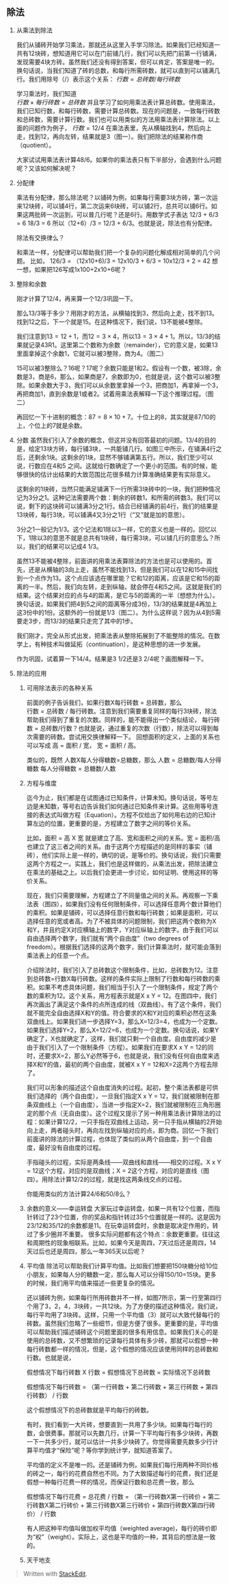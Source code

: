 ## 除法

1. 从乘法到除法

    我们从铺砖开始学习乘法，那就还从这里入手学习除法。如果我们已经知道一共有12块砖，想知道用它可以在门前铺几行，我们可以先把门前第一行铺满，发现需要4块方砖。虽然我们还没有得到答案，但可以肯定，答案是唯一的。换句话说，当我们知道了砖的总数，和每行所需砖数，就可以直到可以铺满几行。我们用除号（/）表示这个关系：
  $行数 = 总砖数/每行砖数$

    学习乘法时，我们知道  
    $行数 \times 每行砖数 = 总砖数$
    并且学习了如何用乘法表计算总砖数。使用乘法，我们已知行数，和每行砖数，需要计算总砖数。现在的问题是，一致每行砖数和总砖数，需要计算行数。我们也可以用类似的方法用乘法表计算除法。以上面的问题作为例子，
  $行数 = 12 / 4$
    在乘法表里，先从横轴找到4，然后向上走，找到12，再向左转，结果就是3（图一）。我们把除法的结果称作商（quotient）。
 
    大家试试用乘法表计算48/6。如果你的乘法表只有下半部分，会遇到什么问题呢？又该如何解决呢？

1. 分配律

   乘法有分配律，那么除法呢？以铺砖为例，如果每行需要3块方砖，第一次运来12块砖，可以铺4行，第二次运来6块砖，可以铺2行，总共可以铺6行。如果这两批砖一次运到，可以普几行呢？还是6行。用数学式子表达
   12/3 + 6/3 = 6
   18/3 = 6
   所以（12+6）/3 = 12/3 + 6/3。也就是说，除法也有分配律。

   除法有交换律么？

   和乘法一样，分配律可以帮助我们把一个复杂的问题化解成相对简单的几个问题。  比如，
   126/3 = （12x10+6)/3
   = 12x10/3 + 6/3
   = 10x12/3 + 2
   = 42 
   想一想，如果把126写成1x100+2x10+6呢？
   
1. 整除和余数

    刚才计算了12/4，再来算一个12/3巩固一下。

    那么13/3等于多少？用刚才的方法，从横轴找到3，然后向上走，找不到13。找到12之后，下一个就是15。在这种情况下，我们说，13不能被4整除。

    我们注意到$13 = 12 + 1$，而$12=3\times4$，所以$13 = 3\times4 + 1$。所以，13/3的结果就记录43R1。这里第二个数称为余数（remainder），它的意义是，如果13里面拿掉这个余数1，它就可以被3整除，商为4。（图二）

    15可以被3整除么？16呢？17呢？余数只能是1和2。假设有一个数，被3除，余数是3，商是6，那么，如果商是7，余数即为0，也就是说，这个数可以被3整除。如果余数大于3，我们可以从余数里拿掉一个3，把商加1，再拿掉一个3，再把商加1，直到余数是1或者2。试着用乘法表解释一下这个推理过程。（图二）

    再回忆一下十进制的概念：$87 = 8\times10+7$。十位上的8，其实就是87/10的上，个位上的7就是余数。

1. 分数
   虽然我们引入了余数的概念，但这并没有回答最初的问题。13/4的目的是，给定13块方砖，每行铺3块，一共能铺几行。如图三中所示，在铺满4行之后，还剩余1块。这剩余的1块，显然不够铺满第五行。所以，我们至少可以说，行数应在4和5 之间。这就给行数确定了一个更小的范围。有的时候，能够很快的估计出结果的大致范围比花很多精力计算准确结果更有实际意义。

   这剩余的1块砖，当然只能满足铺满下一行所需3块砖中的一块，我们把种情况记为3分之1。这种记法需要两个数：剩余的砖数1，和所需的砖数3。我们可以说，剩下的这块砖可以铺满3分之1行。结合已经铺满的前4行，我们的结果是13块砖，每行3块，可以铺满4又3分之1行（“又”就是加的意思）。

   3分之1一般记为1/3。这个记法和1除以3一样，它的意义也是一样的。回忆以下，1除以3的意思不就是总共有1块砖，每行需3块，可以铺几行的意思么？所以，我们的结果可以记成4 1/3。

   虽然13不能被4整除，前面讲的用乘法表算除法的方法也是可以使用的。首先，还是从横轴的3向上走，虽然不能找到13，但是我们可以在12和15中间找到一个点作为13。这个点应该选在哪里能？它和12的距离，应该是它和15的距离的一半。然后，我们向左转，走到纵轴，就会停在4和5之间。这就是我们的结果。这个结果对应的点与4的距离，是它与5的距离的一半（想想为什么）。换句话说，如果我们把4到5之间的距离等分成3份，13/3的结果就是4再加上这3份中的1份。这额外的一份就是1/3（图二）。为什么这样说？因为从4到5需要走3步，而13/3的结果只走完了其中的1步。

   我们刚才，完全从形式出发，把乘法表从整除拓展到了不能整除的情况。在数学上，有种技术叫做延拓（continuation），是这种思想的进一步发展。

   作为巩固，试着算一下14/4。结果是3 1/2还是3 2/4呢？画图解释一下。
   
1. 除法的应用
   1. 可用除法表示的各种关系
   
      前面的例子告诉我们，如果行数X每行砖数 = 总砖数，那么  
      行数 = 总砖数 / 每行砖数。注意到我们需要重复同样的每行3块砖，除法帮助我们得到了重复的次数。同样的，能不能得出一个类似结论，
      每行砖数 = 总砖数/行数？也就是说，通过重复的次数（行数），除法可以得到每次需要的砖数。尝试用交换律解释一下。
      回想面积的定义，上面的关系也可以写成
      高 = 面积 / 宽，
      宽 = 面积 / 高。

      类似的，既然 人数X每人分得糖数=总糖数，那么
      人数 = 总糖数/每人分得糖数
      每人分得糖数 = 总糖数/人数
   1. 方程与维度
      
      迄今为止，我们都是在试图通过已知条件，计算未知。换句话说，等号左边是未知数，等号右边告诉我们如何通过已知条件来计算。这些用等号连接的表达式叫做方程（Equation）。方程不仅给出了如何用右边的已知计算左边的位置，更重要的是，方程建立了数字之间的等价关系。
      
      比如，面积 = 高 X 宽 就是建立了高、宽和面积之间的关系。宽 = 面积/高 也建立了这三者之间的关系。由于这两个方程描述的是同样的事实（铺砖），他们实际上是一样的，确切的说，是等价的。换句话说，我们只需要这两个方程之一。实践上，我们也是这样做的，从乘法出发，把除法建立在乘法的基础之上。以后我们会更进一步讨论，如何证明、使用这样的等价关系。
      
      现在，我们只需要理解，方程建立了不同量值之间的关系。再观察一下乘法表（图四），如果我们没有任何限制条件，可以选择任意两个数计算他们的乘积。如果是铺砖，可以选择任意行数和每行砖数；如果是面积，可以选择任意的宽或者高。为了不被具体的问题限制，我们把这两个数称为X和Y，并且约定X对应横轴上的数字，Y对应纵轴上的数字。由于我们可以自由选择两个数字，我们就有“两个自由度”（two degrees of freedom）。根据我们选择的这两个数字，我们计算乘法时，就可能会落到乘法表上的任意一个点。

      介绍除法时，我们引入了总砖数这个限制条件，比如，总砖数为12。注意到总砖数=行数X每行砖数。这样的条件实际上限制了行数和每行砖数的乘积。如果不考虑具体问题，我们相当于引入了一个限制条件，规定了两个数的乘积为12。这个关系，用方程表示就是X x Y = 12。在图四中，我们再次画出了满足这个条件的点所连成的线（双曲线）。有了这个条件，我们就不能完全自由选择X和Y的值。符合要求的X和Y对应的乘积必然在这条双曲线上。如果我们进一步选择Y=3，那么X=12/3=4，也成为一个定数。如果我们选择Y=2，那么X=12/2=6，也成为一个定数。换句话说，如果Y确定了，X也就确定了，这样，我们就只剩一个自由度。自由度的减少是由于我们引入了一个限制条件（方程）。如果我们在要求X x Y = 12的同时，还要求X=2，那么Y必然等于6，也就是说，我们没有任何自由度来选择X和Y的值，最初的两个自由度，就被X x Y = 12和X=2这两个方程去除了。

      我们可以形象的描述这个自由度消失的过程。起初，整个乘法表都是可供我们选择的（两个自由度），一旦我们指定X x Y = 12，我们就被限制在那条双曲线上（一个自由度），当进一步指定X=2，我们就被限制在三角形圈定的那个点（无自由度）。这个过程又提示了另一种用乘法表计算除法的过程：如果计算12/2，一只手指在双曲线上运动，另一只手指从横轴的2开始向上走，两者碰头时，再向左找到纵轴对应的点，即为商。回忆一下我们前面讲的除法的计算过程，也体现了类似的从两个自由度，到一个自由度，最好没有自由度的过程。

      手指碰头的过程，实际是两条线——双曲线和直线——相交的过程。X x Y = 12这个方程，对应的是双曲线；X = 2这个方程，对应的是直线（图四）。用除法计算12/2的过程，就是找这两条线交点的过程。

      你能用类似的方法计算24/6和50/8么？
      
   1. 余数的意义——幸运转盘
      大家玩过幸运转盘，如果一共有12个位置，而指针转过了23个位置，你的奖品和指针转过35个位置就是一样的。这是因为23/12和35/12的余数都是11。在玩幸运转盘时，余数是取决定作用的，转过了多少圈并不重要。
      很多实际问题都有这个特点：余数更重要。往往这和周期性的现象相联系。比如，如果今天是周四，7天过后还是周四，14天过后也还是周四，那么一年365天以后呢？
   1. 平均值
      除法可以帮助我们计算平均值。比如我们想要把150块糖分给10位小朋友，如果每人分的糖数一定，那么每人可以分得150/10=15块。更多的时候，我们用平均值来描述一些更复杂的情况。
      
      还以铺砖为例，如果每行所用砖数并不一样，如图7所示，第一行至第四行个用了3，2，4，3块砖，一共12块。为了方便的描述这种情况，我们说，每行平均用了3块砖。这样，只用一个平均值（3）就可以大致代替每行的砖数。虽然我们忽略了一些细节，但是方便了很多。更重要的是，平均值可以帮助我们描述铺砖这个问题里面的很多有用信息。如果我们关心的是使用的总砖数，又不想繁琐的记录每行具体有多少砖，那就可以假想一种每行砖数都一样的情况，但是，这个假想的情况应该使用同样的总砖数和行数。也就是说，

      假想情况下每行砖数 X 行数 = 假想情况下总砖数 = 实际情况下总砖数

      假想情况下每行砖数 = （第一行砖数 + 第二行砖数 + 第三行砖数 + 第四行砖数） / 行数

      这个假想情况下的总砖数就是平均每行的砖数。

      有时，我们看到一大片砖，想要直到一共用了多少块。如果每行每行的数，会很费事。那就可以先数几行，计算一下平均每行有多少块砖，再数一下一共多少行，就可以估计一共多少块砖了。你觉得需要先数多少行计算平均值才“保险”呢？等你学到统计学，就知道答案了。
      
      平均值的定义不是唯一的。还是铺砖为例，如果我们每行用两种不同价格的砖之一，每行的花费自然也不同。为了大致描述每行的花费，我们还是假想一种每行花费一样的情况，而保证行数和总花费一致，那么
      
      假想情况下每行花费 = 总花费 / 行数 = （第一行砖数X第一行砖价 + 第二行砖数X第二行砖价 + 第三行砖数X第三行砖价 + 第四行砖数X第四行砖价） / 行数

      有人把这种平均值叫做加权平均值（weighted average)，每行的砖价即为“权”（weight）。实际上，这也是平均值的一种，其背后的想法是一致的。
   1. 天干地支

> Written with [StackEdit](https://stackedit.io/).